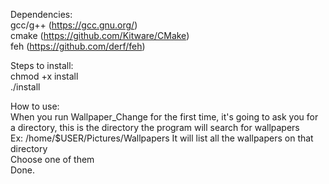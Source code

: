 Dependencies:\
gcc/g++ (https://gcc.gnu.org/) \
cmake (https://github.com/Kitware/CMake) \
feh (https://github.com/derf/feh)

Steps to install:\
chmod +x install\
./install

How to use:\
When you run Wallpaper_Change for the first time, it's going to ask you for a directory, this is the directory the program will search for wallpapers\
Ex: /home/$USER/Pictures/Wallpapers
It will list all the wallpapers on that directory\
Choose one of them\
Done.
